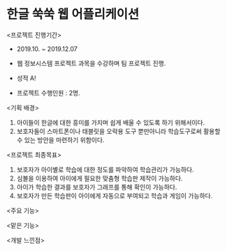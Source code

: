 # 한글 쑥쑥 웹 어플리케이션

<프로젝트 진행기간>
- 2019.10. ~ 2019.12.07
- 웹 정보시스템 프로젝트 과목을 수강하며 팀 프로젝트 진행. 
- 성적 A!

- 프로젝트 수행인원 : 2명.

<기획 배경>
1. 아이들이 한글에 대한 흥미를 가지며 쉽게 배울 수 있도록 하기 위해서이다.
2. 보호자들이 스마트폰이나 태블릿을 오락용 도구 뿐만아니라 학습도구로써 활용할 수 있는 방안을 마련하기 위함이다.

<프로젝트 최종목표>
1. 보호자가 아이별로 학습에 대한 정도를 파악하여 학습관리가 가능하다.
2. 심볼을 이용하여 아이에게 필요한 맞춤형 학습판 제작이 가능하다. 
3. 아이가 학습한 결과를 보호자가 그래프를 통해 확인이 가능하다. 
4. 보호자가 만든 학습판이 아이에게 자동으로 부여되고 학습과 게임이 가능하다.

<주요 기능>

<맡은 기능>

<개발 느낀점>
